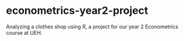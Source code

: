 # econometrics-year2-project
 Analyzing a clothes shop using R, a project for our year 2 Econometrics course at UEH.
